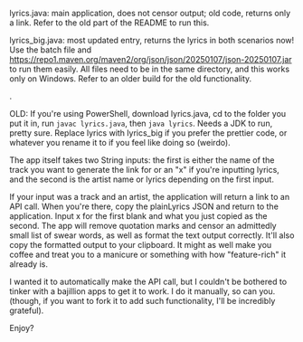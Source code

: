lyrics.java: main application, does not censor output; old code, returns only a link. Refer to the old part of the README to run this. 

lyrics_big.java: most updated entry, returns the lyrics in both scenarios now! Use the batch file and https://repo1.maven.org/maven2/org/json/json/20250107/json-20250107.jar to run them easily. All files need to be in the same directory, and this works only on Windows. Refer to an older build for the old functionality.

.


OLD: If you're using PowerShell, download lyrics.java, cd to the folder you put it in, run `javac lyrics.java`, then `java lyrics`. Needs a JDK to run, pretty sure. Replace lyrics with lyrics_big if you prefer the prettier code, or whatever you rename it to if you feel like doing so (weirdo). 

The app itself takes two String inputs: the first is either the name of the track you want to generate the link for or an "x" if you're inputting lyrics, and the second is the artist name or lyrics depending on the first input. 

If your input was a track and an artist, the application will return a link to an API call. When you're there, copy the plainLyrics JSON and return to the application. Input x for the first blank and what you just copied as the second. 
The app will remove quotation marks and censor an admittedly small list of swear words, as well as format the text output correctly. It'll also copy the formatted output to your clipboard. It might as well make you coffee and treat you to a manicure or something with how "feature-rich" it already is. 

I wanted it to automatically make the API call, but I couldn't be bothered to tinker with a bajillion apps to get it to work. I do it manually, so can you.
(though, if you want to fork it to add such functionality, I'll be incredibly grateful). 

Enjoy?
